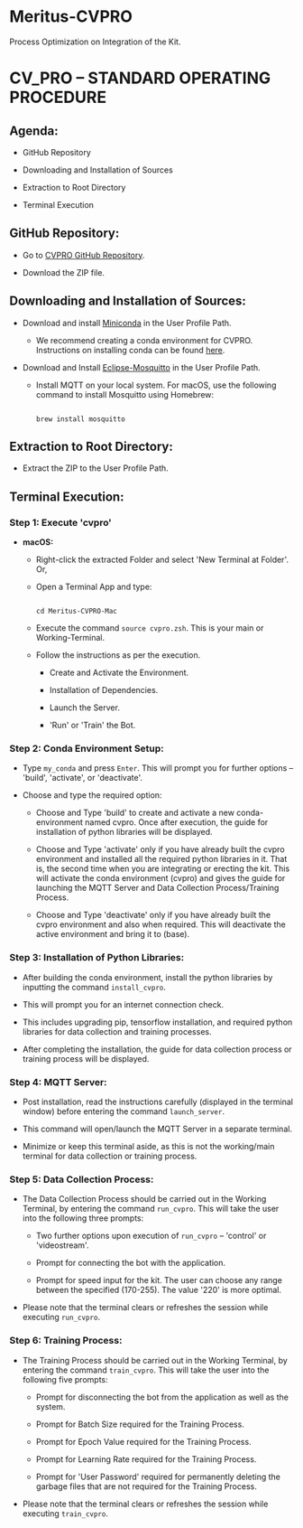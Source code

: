 # Meritus-CVPRO
Process Optimization on Integration of the Kit.


# CV_PRO – STANDARD OPERATING PROCEDURE
 
## Agenda:

- GitHub Repository

- Downloading and Installation of Sources

- Extraction to Root Directory

- Terminal Execution
 
## GitHub Repository:

- Go to [CVPRO GitHub Repository](https://github.com/robotixdevteam/Meritus-CVPRO/tree/Mac).

- Download the ZIP file.
 
## Downloading and Installation of Sources:

- Download and install [Miniconda](https://docs.conda.io/en/latest/miniconda.html) in the User Profile Path.

  - We recommend creating a conda environment for CVPRO. Instructions on installing conda can be found [here](https://docs.conda.io/projects/conda/en/latest/user-guide/install/index.html).

- Download and Install [Eclipse-Mosquitto](https://mosquitto.org/download/) in the User Profile Path.

  - Install MQTT on your local system. For macOS, use the following command to install Mosquitto using Homebrew:

    ```

    brew install mosquitto

    ```
 
## Extraction to Root Directory:

- Extract the ZIP to the User Profile Path.
 
## Terminal Execution:

### Step 1: Execute 'cvpro'

- **macOS:**

  - Right-click the extracted Folder and select 'New Terminal at Folder'. Or,

  - Open a Terminal App and type:

    ```

    cd Meritus-CVPRO-Mac

    ```

  - Execute the command `source cvpro.zsh`. This is your main or Working-Terminal.

  - Follow the instructions as per the execution.

    - Create and Activate the Environment.

    - Installation of Dependencies.

    - Launch the Server.

    - 'Run' or 'Train' the Bot.
 
### Step 2: Conda Environment Setup:

- Type `my_conda` and press `Enter`. This will prompt you for further options – 'build', 'activate', or 'deactivate'.

- Choose and type the required option:

   - Choose and Type 'build' to create and activate a new conda-environment named cvpro. Once after execution, the guide for installation of python libraries will be displayed.

   - Choose and Type 'activate' only if you have already built the cvpro environment and installed all the required python libraries in it. That is, the second time when you are integrating or erecting the kit.
  This will activate the conda environment (cvpro) and gives the guide for launching the MQTT Server and Data Collection Process/Training Process.

   - Choose and Type 'deactivate' only if you have already built the cvpro environment and also when required. This will deactivate the active environment and bring it to (base).
 
### Step 3: Installation of Python Libraries:

- After building the conda environment, install the python libraries by inputting the command `install_cvpro`.

- This will prompt you for an internet connection check.

- This includes upgrading pip, tensorflow installation, and required python libraries for data collection and training processes.

- After completing the installation, the guide for data collection process or training process will be displayed.
 
### Step 4: MQTT Server:

- Post installation, read the instructions carefully (displayed in the terminal window) before entering the command `launch_server`.

- This command will open/launch the MQTT Server in a separate terminal.

- Minimize or keep this terminal aside, as this is not the working/main terminal for data collection or training process.
 
### Step 5: Data Collection Process:

- The Data Collection Process should be carried out in the Working Terminal, by entering the command `run_cvpro`. This will take the user into the following three prompts:

  - Two further options upon execution of `run_cvpro` – 'control' or 'videostream'.

  - Prompt for connecting the bot with the application.

  - Prompt for speed input for the kit. The user can choose any range between the specified (170-255). The value '220' is more optimal.

- Please note that the terminal clears or refreshes the session while executing `run_cvpro`.
 
### Step 6: Training Process:

- The Training Process should be carried out in the Working Terminal, by entering the command `train_cvpro`. This will take the user into the following five prompts:

  - Prompt for disconnecting the bot from the application as well as the system.

  - Prompt for Batch Size required for the Training Process.

  - Prompt for Epoch Value required for the Training Process.

  - Prompt for Learning Rate required for the Training Process.

  - Prompt for 'User Password' required for permanently deleting the garbage files that are not required for the Training Process.

- Please note that the terminal clears or refreshes the session while executing `train_cvpro`.
